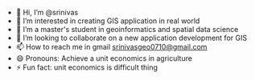- 👋 Hi, I’m @srinivas
- 👀 I’m interested in creating GIS application in real world
- 🌱 I’m a master's student in geoinformatics and spatial data science
- 💞️ I’m looking to collaborate on a new application development for GIS
- 📫 How to reach me in gmail srinivasgeo0710@gmail.com
- 😄 Pronouns: Achieve a unit economics in agriculture
- ⚡ Fun fact: unit economics is difficult thing

<!---
srinivassakthi/srinivassakthi is a ✨ special ✨ repository because its `README.md` (this file) appears on your GitHub profile.
You can click the Preview link to take a look at your changes.
--->
